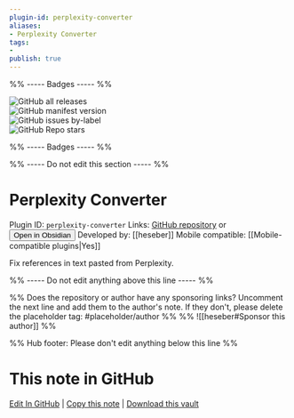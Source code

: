 ```yaml
---
plugin-id: perplexity-converter
aliases:
- Perplexity Converter
tags: 
- 
publish: true
---
```


%% ----- Badges ----- %%

![GitHub all releases](https://img.shields.io/github/downloads/heseber/perplexity-converter/total?color=573E7A&logo=github&style=for-the-badge)   
![GitHub manifest version](https://img.shields.io/github/manifest-json/v/heseber/perplexity-converter?color=573E7A&logo=github&style=for-the-badge)   
![GitHub issues by-label](https://img.shields.io/github/issues/heseber/perplexity-converter/help%20wanted?color=573E7A&logo=github&style=for-the-badge)   
![GitHub Repo stars](https://img.shields.io/github/stars/heseber/perplexity-converter?color=573E7A&logo=github&style=for-the-badge)

%% ----- Badges ----- %%

%% ----- Do not edit this section ----- %%

# Perplexity Converter

Plugin ID: `perplexity-converter`
Links: [GitHub repository](https://github.com/heseber/perplexity-converter) or [<button id=HH>Open in Obsidian</button>](obsidian://show-plugin?id=perplexity-converter)
Developed by: [[heseber]]
Mobile compatible: [[Mobile-compatible plugins|Yes]]

Fix references in text pasted from Perplexity.

%% ----- Do not edit anything above this line ----- %% 

%% Does the repository or author have any sponsoring links? Uncomment the next line and add them to the author's note. If they don't, please delete the placeholder tag: #placeholder/author %%
%% ![[heseber#Sponsor this author]] %%

%% Hub footer: Please don't edit anything below this line %%

# This note in GitHub

<span class="git-footer">[Edit In GitHub](https://github.dev/obsidian-community/obsidian-hub/blob/main/02%20-%20Community%20Expansions/02.05%20All%20Community%20Expansions/Plugins/perplexity-converter.md "git-hub-edit-note") | [Copy this note](https://raw.githubusercontent.com/obsidian-community/obsidian-hub/main/02%20-%20Community%20Expansions/02.05%20All%20Community%20Expansions/Plugins/perplexity-converter.md "git-hub-copy-note") | [Download this vault](https://github.com/obsidian-community/obsidian-hub/archive/refs/heads/main.zip "git-hub-download-vault") </span>
